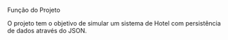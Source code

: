 Função do Projeto

O projeto tem o objetivo de simular um sistema de Hotel com persistência de dados através do JSON.
